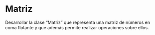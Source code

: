 # Matriz
Desarrollar la clase “Matriz” que representa una matriz de números en coma flotante y que además permite realizar operaciones sobre ellos.
